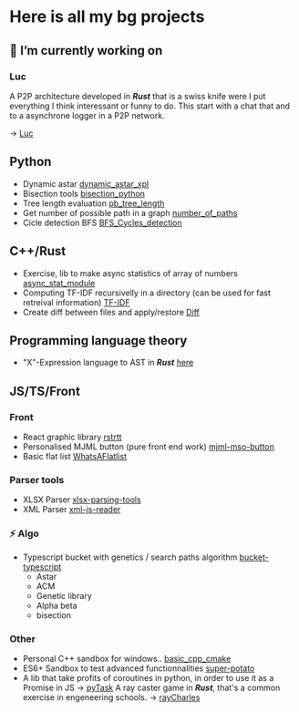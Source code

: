 # Here is all my bg projects

## 🔭 I’m currently working on

### Luc 
A P2P architecture developed in **_Rust_** that is a swiss knife were I put everything I think interessant or funny to do.
This start with a chat that and to a asynchrone logger in a P2P network.
<!--
It will lead to a data sharing system between code repositories through the network. But it can be usefull for some hack because it should implement a global synchronisation in small groups. A project orchestra has to be implemented to check if multiple nodes can be synchronised. And finaly I want to use my projects Diff and TF-IDF to provide a datasharing system fully synchronised with the help of git bare repositories.

It can also go throught another way, the synchronisation can be usefull to execute authorised codes or compiling code on multiple kernells, I want also use the asynchrone/synchrone to implement races and gates in the network.
-->
-> [Luc](https://github.com/adrien-zinger/luc/)


## Python

- Dynamic astar [dynamic_astar_xpl](https://github.com/adrien-zinger/dynamic_astar_xpl)
- Bisection tools [bisection_python](https://github.com/adrien-zinger/bisection_python)
- Tree length evaluation [pb_tree_length](https://github.com/adrien-zinger/pb_tree_length)
- Get number of possible path in a graph [number_of_paths](https://github.com/adrien-zinger/number_of_paths)
- Cicle detection BFS [BFS_Cycles_detection](https://github.com/adrien-zinger/BFS_Cycles_detection)

## C++/Rust

- Exercise, lib to make async statistics of array of numbers [async_stat_module](https://github.com/adrien-zinger/async_stat_module)
- Computing TF-IDF recursivelly in a directory (can be used for fast retreival information) [TF-IDF](https://github.com/adrien-zinger/TF-IDF)
- Create diff between files and apply/restore [Diff](https://github.com/adrien-zinger/Diff)

## Programming language theory
- "X"-Expression language to AST in _**Rust**_ [here](https://github.com/adrien-zinger/language_to_ast)

## JS/TS/Front

### Front
- React graphic library [rstrtt](https://github.com/adrien-zinger/rstrtt)
- Personalised MJML button (pure front end work) [mjml-mso-button](https://github.com/adrien-zinger/mjml-mso-button)
- Basic flat list [WhatsAFlatlist](https://github.com/adrien-zinger/WhatsAFlatlist)

### Parser tools
- XLSX Parser [xlsx-parsing-tools](https://github.com/adrien-zinger/xlsx-parsing-tools)
- XML Parser [xml-js-reader](https://github.com/adrien-zinger/xml-js-reader)

### ⚡ Algo
- Typescript bucket with genetics / search paths algorithm [bucket-typescript](https://github.com/adrien-zinger/bucket-typescript)
  - Astar
  - ACM
  - Genetic library
  - Alpha beta
  - bisection

### Other
- Personal C++ sandbox for windows.. [basic_cpp_cmake](https://github.com/adrien-zinger/basic_cpp_cmake)
- ES6+ Sandbox to test advanced functionnalities [super-potato](https://github.com/adrien-zinger/super-potato)
- A lib that take profits of coroutines in python, in order to use it as a Promise in JS
-> [pyTask](https://github.com/adrien-zinger/pyTasks)
A ray caster game in **_Rust_**, that's a common exercise in engeneering schools.
-> [rayCharles](https://github.com/adrien-zinger/raycharles)
<!--
**adrien-zinger/adrien-zinger** is a ✨ _special_ ✨ repository because its `README.md` (this file) appears on your GitHub profile.

Here are some ideas to get you started:

- 🔭 I’m currently working on ...
- 🌱 I’m currently learning ...
- 👯 I’m looking to collaborate on ...
- 🤔 I’m looking for help with ...
- 💬 Ask me about ...
- 📫 How to reach me: ...
- 😄 Pronouns: ...
- ⚡ Fun fact: ...
-->
